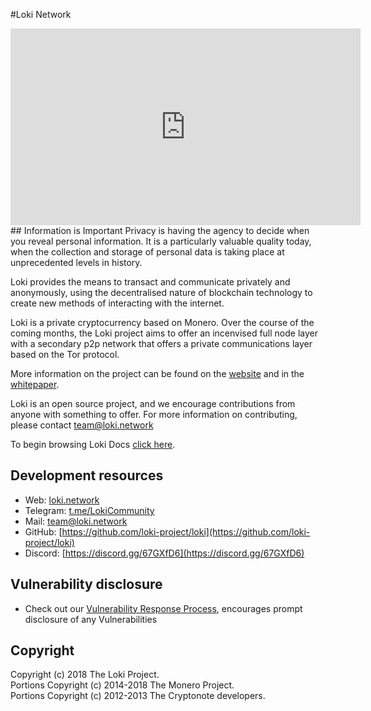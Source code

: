 #Loki Network

<center><iframe width="560" height="315" src="https://www.youtube.com/embed/Lykh-NqkKys" frameborder="0" allow="autoplay; encrypted-media" allowfullscreen></iframe></center>
## Information is Important
Privacy is having the agency to decide when you reveal personal information. It is a particularly valuable quality today, when the collection and storage of personal data is taking place at unprecedented levels in history.

Loki provides the means to transact and communicate privately and anonymously, using the decentralised nature of blockchain technology to create new methods of interacting with the internet.

Loki is a private cryptocurrency based on Monero. Over the course of the coming months, the Loki project aims to offer an incenvised full node layer with a secondary p2p network that offers a private communications layer based on the Tor protocol.

More information on the project can be found on the [website](https://www.loki.network) and in the [whitepaper](https://loki.network/wp-content/uploads/2018/10/EnglishV3Whitepaper.pdf).

Loki is an open source project, and we encourage contributions from anyone with something to offer. For more information on contributing, please contact team@loki.network

To begin browsing Loki Docs [click here](Introduction/Overview.md).
## Development resources

- Web: [loki.network](https://loki.network)
- Telegram: [t.me/LokiCommunity](https://t.me/LokiCommunity)
- Mail: [team@loki.network](mailto:team@loki.network)
- GitHub: [https://github.com/loki-project/loki](https://github.com/loki-project/loki)
- Discord: [https://discord.gg/67GXfD6](https://discord.gg/67GXfD6)

## Vulnerability disclosure

- Check out our [Vulnerability Response Process](Contributing/VULNERABILITY_RESPONSE_LOKI.md), encourages prompt disclosure of any Vulnerabilities

## Copyright

Copyright (c) 2018 The Loki Project.   
Portions Copyright (c) 2014-2018 The Monero Project.   
Portions Copyright (c) 2012-2013 The Cryptonote developers.